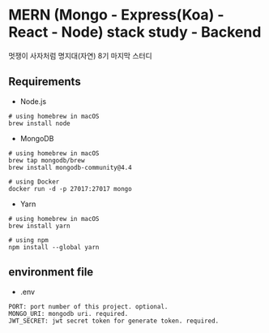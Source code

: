# MERN (Mongo - Express(Koa) - React - Node) stack study - Backend

멋쟁이 사자처럼 명지대(자연) 8기 마지막 스터디

## Requirements

- Node.js

```shell
# using homebrew in macOS
brew install node
```

- MongoDB

```shell
# using homebrew in macOS
brew tap mongodb/brew
brew install mongodb-community@4.4

# using Docker
docker run -d -p 27017:27017 mongo
```

- Yarn

```shell
# using homebrew in macOS
brew install yarn

# using npm
npm install --global yarn
```

## environment file

- .env

```
PORT: port number of this project. optional.
MONGO_URI: mongodb uri. required.
JWT_SECRET: jwt secret token for generate token. required.
```
